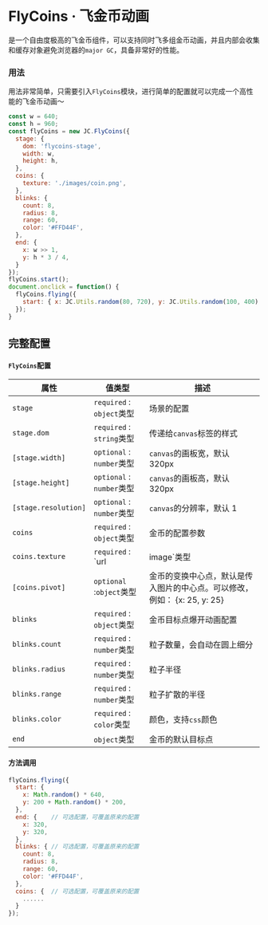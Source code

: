 # FlyCoins · 飞金币动画

是一个自由度极高的飞金币组件，可以支持同时飞多组金币动画，并且内部会收集和缓存对象避免浏览器的`major GC`，具备非常好的性能。

### 用法

用法非常简单，只需要引入`FlyCoins`模块，进行简单的配置就可以完成一个高性能的飞金币动画～

```js
const w = 640;
const h = 960;
const flyCoins = new JC.FlyCoins({
  stage: {
    dom: 'flycoins-stage',
    width: w,
    height: h,
  },
  coins: {
    texture: './images/coin.png',
  },
  blinks: {
    count: 8,
    radius: 8,
    range: 60,
    color: '#FFD44F',
  },
  end: {
    x: w >> 1,
    y: h * 3 / 4,
  }
});
flyCoins.start();
document.onclick = function() {
  flyCoins.flying({
    start: { x: JC.Utils.random(80, 720), y: JC.Utils.random(100, 400) },
  });
}
```

## 完整配置

#### `FlyCoins`配置

| 属性                   | 值类型                        | 描述                                       |
| -------------------- | -------------------------- | ---------------------------------------- |
| `stage`              | `required` : `object`类型    | 场景的配置                                    |
| `stage.dom`          | `required` : `string`类型    | 传递给`canvas`标签的样式                         |
| `[stage.width]`      | `optional` : `number`类型    | `canvas`的画板宽，默认 320px                    |
| `[stage.height]`     | `optional` : `number`类型    | `canvas`的画板高，默认 320px                    |
| `[stage.resolution]` | `optional` : `number`类型    | `canvas`的分辨率，默认 1                        |
| `coins`              | `required` : `object`类型    | 金币的配置参数                                  |
| `coins.texture`      | `required` : `url|image`类型 | 金币的图片素材                                  |
| `[coins.pivot]`      | `optional` :`object`类型     | 金币的变换中心点，默认是传入图片的中心点。可以修改，例如： {x: 25, y: 25} |
| `blinks`             | `required` : `object`类型    | 金币目标点爆开动画配置                              |
| `blinks.count`       | `required` : `number`类型    | 粒子数量，会自动在圆上细分                            |
| `blinks.radius`      | `required` : `number`类型    | 粒子半径                                     |
| `blinks.range`       | `required` : `number`类型    | 粒子扩散的半径                                  |
| `blinks.color`       | `required` : `color`类型     | 颜色，支持`css`颜色                             |
| `end`                | `object`类型                 | 金币的默认目标点                                 |



#### 方法调用

```javascript
flyCoins.flying({
  start: {
    x: Math.random() * 640,
    y: 200 + Math.random() * 200,
  },
  end: {    // 可选配置，可覆盖原来的配置
    x: 320,
    y: 320,
  },
  blinks: { // 可选配置，可覆盖原来的配置
    count: 8,
    radius: 8,
    range: 60,
    color: '#FFD44F',
  },
  coins: {  // 可选配置，可覆盖原来的配置
    ......
  }
});
```

